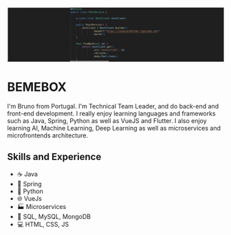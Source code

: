 ![Banner](https://github.com/bemebox/bemebox/blob/main/banner.png)

# BEMEBOX
I'm Bruno from Portugal. I'm Technical Team Leader, and do back-end and front-end development. I really enjoy learning languages and frameworks such as Java, Spring, Python as well as VueJS and Flutter. 
I also enjoy learning AI, Machine Learning, Deep Learning as well as microservices and microfrontends architecture. 

## Skills and Experience
* ☕ Java
* 🔨 Spring
* 🐍 Python
* 🌐 VueJs
* 🏭 Microservices
* 🏬 SQL, MySQL, MongoDB
* 💻 HTML, CSS, JS
